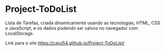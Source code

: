 # Project-ToDoList
Lista de Tarefas, criada dinamicamente usando as tecnologias, HTML, CSS e JavaScript, e os dados podendo ser salvos no navegador com LocalStorage.


Link para o site https://cajui54.github.io/Project-ToDoList/


